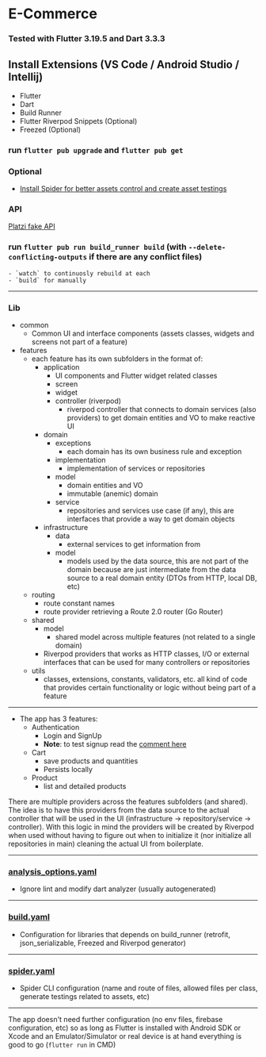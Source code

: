 # E-Commerce
### Tested with Flutter 3.19.5 and Dart 3.3.3

## Install Extensions (VS Code / Android Studio / Intellij)
- Flutter
- Dart
- Build Runner
- Flutter Riverpod Snippets (Optional)
- Freezed (Optional)

### run `flutter pub upgrade` and `flutter pub get`

### Optional
- [Install Spider for better assets control and create asset testings](https://github.com/BirjuVachhani/spider)

### API
[Platzi fake API](https://fakeapi.platzi.com/en/rest)

### run `flutter pub run build_runner build` (with `--delete-conflicting-outputs` if there are any conflict files)
    - `watch` to continuosly rebuild at each
    - `build` for manually
---
### Lib
- common
    - Common UI and interface components (assets classes, widgets and screens not part of a feature)
- features
    - each feature has its own subfolders in the format of:
        - application
            - UI components and Flutter widget related classes
            - screen
            - widget
            - controller (riverpod)
                - riverpod controller that connects to domain services (also providers) to get domain entities and VO to make reactive UI 
        - domain
            - exceptions
                - each domain has its own business rule and exception
            - implementation
                - implementation of services or repositories
            - model
                - domain entities and VO
                - immutable (anemic) domain
            - service
                - repositories and services use case (if any), this are interfaces that provide a way to get domain objects
        - infrastructure
            - data
                - external services to get information from
            - model
                - models used by the data source, this are not part of the domain because are just intermediate from the data source to a real domain entity (DTOs from HTTP, local DB, etc)
    - routing
        - route constant names
        - route provider retrieving a Route 2.0 router (Go Router)
    - shared
        - model
            - shared model across multiple features (not related to a single domain)
        - Riverpod providers that works as HTTP classes, I/O or external interfaces that can be used for many controllers or repositories
    - utils
        - classes, extensions, constants, validators, etc. all kind of code that provides certain functionality or logic without being part of a feature

---
- The app has 3 features:
    - Authentication
        - Login and SignUp
        - **Note**: to test signup read the [comment here](lib/features/authentication/domain/implementation/user_repository.dart)
    - Cart
        - save products and quantities
        - Persists locally
    - Product
        - list and detailed products

There are multiple providers across the features subfolders (and shared). The idea is to have this providers from the data source to the actual controller that will be used in the UI (infrastructure -> repository/service -> controller). With this logic in mind the providers will be created by Riverpod when used without having to figure out when to initialize it (nor initialize all repositories in main) cleaning the actual UI from boilerplate.

---
### [analysis_options.yaml](analysis_options.yaml)
- Ignore lint and modify dart analyzer (usually autogenerated)
---
### [build.yaml](build.yaml)
- Configuration for libraries that depends on build_runner (retrofit, json_serializable, Freezed and Riverpod generator)
---
### [spider.yaml](spider.yaml)
- Spider CLI configuration (name and route of files, allowed files per class, generate testings related to assets, etc)
---
The app doesn't need further configuration (no env files, firebase configuration, etc) so as long as Flutter is installed with Android SDK or Xcode and an Emulator/Simulator or real device is at hand everything is good to go (`flutter run` in CMD)